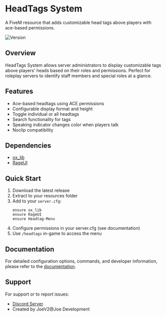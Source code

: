 # HeadTags System

A FiveM resource that adds customizable head tags above players with ace-based permissions.

![Version](https://img.shields.io/badge/version-1.0.0-blue.svg)

## Overview

HeadTags System allows server administrators to display customizable tags above players' heads based on their roles and permissions. Perfect for roleplay servers to identify staff members and special roles at a glance.

## Features

- Ace-based headtags using ACE permissions
- Configurable display format and height
- Toggle individual or all headtags
- Search functionality for tags
- Speaking indicator changes color when players talk
- Noclip compatibility

## Dependencies

- [ox_lib](https://github.com/overextended/ox_lib)
- [RageUI](https://github.com/Joe-Development/Headtag-Menu/releases/download/release/RageUI.zip)

## Quick Start

1. Download the latest release
2. Extract to your resources folder
3. Add to your `server.cfg`:
   ```
   ensure ox_lib
   ensure RageUI
   ensure Headtag-Menu
   ```
4. Configure permissions in your server.cfg (see documentation)
5. Use `/headtags` in-game to access the menu

## Documentation

For detailed configuration options, commands, and developer information, please refer to the [documentation](./docs/documentation.md).

## Support

For support or to report issues:
- [Discord Server](https://discord.gg/TZFPF2n5Ys)
- Created by JoeV2@Joe Development
